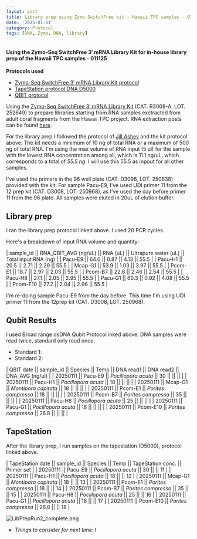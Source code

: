 ```yaml
---
layout: post
title: Library prep using Zymo SwitchFree kit - Hawaii TPC samples - 011125
date: '2025-01-11'
category: Protocol
tags: [DNA, Zymo, RNA, library]
---
```


#### Using the Zymo-Seq SwitchFree 3′ mRNA Library Kit for in-house library prep of the Hawaii TPC samples - 011125

**Protocols used**
- [Zymo-Seq SwitchFree 3′ mRNA Library Kit protocol](https://github.com/FScucchia-LabNotebooks/FScucchia_Putnam_Lab_Notebook/blob/master/protocols/_r3008_r3009__zymo_seq_switchfree_3_mrna_library_kit.pdf)
- [TapeStation protocol DNA D5000](https://github.com/meschedl/MESPutnam_Open_Lab_Notebook/blob/master/_posts/2019-07-30-DNA-Tapestation.md)
- [QBIT protocol](https://github.com/meschedl/MESPutnam_Open_Lab_Notebook/blob/master/_posts/2019-03-08-Qubit-Protocol.md)

Using the [Zymo-Seq SwitchFree 3′ mRNA Library Kit](https://www.zymoresearch.com/products/zymo-seq-switchfree-3-mrna-library-kit) (CAT.  R3009-A, LOT. 252649) to prepare libraries starting from RNA samples exctracted from adult coral fragments from the Hawaii TPC project. RNA extraction posts can be found [here](https://fscucchia-labnotebooks.github.io/FScucchia_Putnam_Lab_Notebook/DNA-RNA-Hawaii-TPCA-Summary/).

For the library prep I followed the protocol of [Jill Ashey](https://github.com/JillAshey/JillAshey_Putnam_Lab_Notebook/blob/master/_posts/2024-03-29-Zymo-SwitchFree.md) and the kit protocol above.
The kit needs a minimum of 10 ng of total RNA or a maximum of 500 ng of total RNA. I'm using the max volume of RNA input (5 ul) for the sample with the lowest RNA concentration among all, which is 11.1 ng/uL, which corresponds to a total of _55.5 ng_. I will use this 55.5 as inpout for all other samples. 

I've used the primers in the 96 well plate (CAT. D3096, LOT. 250838) provided with the kit. For sample Pacu-E9, I've used UDI primer 11 from the 12 prep kit (CAT. D3008, LOT. 250968), as I've used the day before primer 11 from the 96 plate.
All samples were eluted in 20uL of elution buffer.

## Library prep
I ran the library prep protocol linked above. I used 20 PCR cycles.

Here's a breakdown of input RNA volume and quantity:

| sample_id || RNA_QBIT_AVG (ng/uL) || RNA (uL) || Ultrapure water (uL) || Total input RNA (ng) |
| Pacu-E9      ||   64.0           ||    0.87     ||        4.13           ||        55.5          |
| Pacu-H1      ||    20.5           ||   2.71     ||        2.29             ||        55.5          |
| Mcap-G1     ||   53.9           ||    1.03     ||        3.97             ||        55.5          |
| Pcom-E1      ||    18.7           ||    2.97     ||        2.03             ||        55.5          |
| Pcom-B7      ||    22.6           ||    2.46     ||        2.54             ||        55.5          |
| Pacu-H8      ||    27.1           ||    2.05     ||        2.95             ||        55.5          |
| Pacu-G1     ||   60.3           ||    0.92     ||        4.08             ||        55.5          |
| Pcom-E10      ||   27.2           ||    2.04    ||        2.96             ||        55.5          |

I'm re-doing sample Pacu-E9 from the day before. This time I'm using UDI primer 11 from the 12prep kit (CAT. D3008, LOT. 250968).

## Qubit Results
I used Broad range dsDNA Qubit Protocol inked above. DNA samples were read twice, standard only read once.
- Standard 1: 
- Standard 2: 

| QBIT date  || sample_id  ||     Species       || Temp   ||  DNA read1 || DNA read2  || DNA_AVG (ng/ul) |
|  20250111  || Pacu-E9   || *Pocillopora acuta*  || 30   ||       ||            ||            |
|  20250111 || Pacu-H1    || *Pocillopora acuta* || 18     ||     ||           ||      |
|  20250111    || Mcap-G1   || *Montipora capitata*  ||  18   ||    ||           ||  |
|  20250111    || Pcom-E1   || *Porites compressa* ||  18   ||    ||           ||   |
|  20250111   || Pcom-B7     || *Porites compressa*  ||  35   ||    ||            ||   |
|  20250111   || Pacu-H8    || *Pocillopora acuta* ||  25   ||      ||          ||  |
|  20250111   || Pacu-G1   || *Pocillopora acuta*  ||  18   ||     ||         ||   |
|  20250111   || Pcom-E10    || *Porites compressa*  ||  26.8   ||    ||           ||   |


## TapeStation
After the library prep, I run samples on the tapestation (D5000), protocol linked above.

| TapeStation date  || sample_id  ||     Species       || Temp   || TapeStation conc. ||   Primer set  |
|  20250111  || Pacu-E9   || *Pocillopora acuta*  || 30   ||       ||     11       |
|  20250111 || Pacu-H1    || *Pocillopora acuta* || 18     ||     ||       12    |
|  20250111    || Mcap-G1   || *Montipora capitata*  ||  18   ||    ||     13      |
|  20250111    || Pcom-E1   || *Porites compressa* ||  18   ||    ||       14    |
|  20250111   || Pcom-B7     || *Porites compressa*  ||  35   ||    ||      15      |
|  20250111   || Pacu-H8    || *Pocillopora acuta* ||  25   ||      ||      16    |
|  20250111   || Pacu-G1   || *Pocillopora acuta*  ||  18   ||     ||      17   |
|  20250111   || Pcom-E10    || *Porites compressa*  ||  26.8   ||    ||   18        |

![LibPrepRun2_complete.png](https://github.com/FScucchia-LabNotebooks/FScucchia_Putnam_Lab_Notebook/blob/master/images/LibPrepRun2_complete.png?raw=true)

 - _Things to consider for next time_: I

